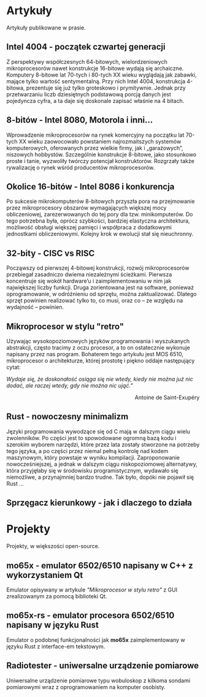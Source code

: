 # Artykuły
Artykuły publikowane w prasie.

## Intel 4004 -  początek czwartej generacji
Z perspektywy współczesnych 64-bitowych, wielordzeniowych mikroprocesorów nawet konstrukcje 16-bitowe wydają się archaiczne. Komputery 8-bitowe lat 70-tych i 80-tych XX wieku wyglądają jak zabawki, mające tylko wartość sentymentalną. Przy nich Intel 4004, konstrukcja 4-bitowa, prezentuje się już tylko groteskowo i prymitywnie. Jednak przy przetwarzaniu liczb dziesiętnych podstawową porcją danych jest pojedyncza cyfra, a ta daje się doskonale zapisać właśnie na 4 bitach.

## 8-bitów - Intel 8080, Motorola i inni...
Wprowadzenie mikroprocesorów na rynek komercyjny na początku lat 70-tych XX wieku  zaowocowało powstaniem najrozmaitszych systemów komputerowych, oferowanych przez wielkie firmy, jak i „garażowych”, niszowych hobbystów. Szczególnie konstrukcje 8-bitowe, jako stosunkowo proste i tanie, wyzwoliły twórczy potencjał konstruktorów. Rozgrzały także rywalizację o rynek wśród producentów mikroprocesorów.

## Okolice 16-bitów - Intel 8086 i konkurencja
Po sukcesie mikrokomputerów 8-bitowych przyszła pora na przejmowanie przez mikroprocesory obszarów wymagających większej mocy obliczeniowej, zarezerwowanych do tej pory dla tzw. minikomputerów. Do tego potrzebna była, oprócz szybkości, bardziej elastyczna architektura, możliwość obsługi większej pamięci i współpraca z dodatkowymi jednostkami obliczeniowymi. Kolejny krok w ewolucji stał się nieuchronny.

## 32-bity - CISC vs RISC
Począwszy od pierwszej 4-bitowej konstrukcji, rozwój mikroprocesorów przebiegał zasadniczo dwiema niezależnymi ścieżkami. Pierwsza koncentruje się wokół hardware’u i zaimplementowaniu w nim jak największej liczby funkcji. Druga zorientowana jest na software, ponieważ oprogramowanie, w odróżnieniu od sprzętu, można zaktualizować. Dlatego sprzęt powinien realizować tylko to, co musi, oraz co – ze względu na wydajność – powinien.

## Mikroprocesor w stylu "retro"
Używając wysokopoziomowych języków programowania i wyszukanych abstrakcji, często tracimy z oczu procesor, a to on ostatecznie wykonuje napisany przez nas program. Bohaterem tego artykułu jest MOS 6510, mikroprocesor o architekturze, której prostotę i piękno oddaje następujący cytat:

*Wydaje się, że doskonałość osiąga się nie wtedy, kiedy nie można już nic dodać, ale raczej wtedy, gdy nie można nic ująć.”*

<p style="text-align: right">Antoine de Saint-Exupéry</p>

## Rust - nowoczesny minimalizm
Języki programowania wywodzące się od C mają w dalszym ciągu wielu zwolenników. Po części jest to spowodowane ogromną bazą kodu i szerokim wyborem narzędzi, które przez lata zostały stworzone na potrzeby tego języka, a po części przez niemal pełną kontrolę nad kodem maszynowym, który powstaje w wyniku kompilacji. Zaproponowanie  nowocześniejszej, a jednak w dalszym ciągu niskopoziomowej alternatywy, która przyjęłaby się w środowisku programistycznym, wydawało się niemożliwe, a przynajmniej bardzo trudne. Tak było, dopóki nie pojawił się Rust ...

## Sprzęgacz kierunkowy - jak i dlaczego to działa

# Projekty
Projekty, w większości open-source.

## mo65x - emulator 6502/6510 napisany w C++ z wykorzystaniem Qt
Emulator opisywany w artykule *"Mikroprocesor w stylu retro"* z GUI zrealizowanym za pomocą biblioteki Qt.

## mo65x-rs - emulator procesora 6502/6510 napisany w języku Rust
Emulator o podobnej funkcjonalności jak **mo65x** zaimplementowany w języku Rust z interface-em tekstowym.

## Radiotester - uniwersalne urządzenie pomiarowe
Uniwersalne urządzenie pomiarowe typu wobuloskop z kilkoma sondami pomiarowymi wraz z oprogramowaniem na komputer osobisty.